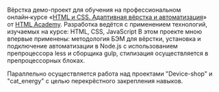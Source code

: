 
Вёрстка демо-проект для обучения на профессиональном онлайн‑курсе «[HTML и CSS. Адаптивная вёрстка и автоматизация](https://htmlacademy.ru/intensive/adaptive)» от [HTML Academy](https://htmlacademy.ru).
Разработка ведётся с применением технологий, изучаемых на курсе: 
HTML, CSS, JavaScript
В этом проекте мною впервые применены: 
методология БЭМ для вёрстки,
установка и подключение автоматизации в Node.js с использованием препроцессора less и сборщика gulp,
стилизация осуществляется в препроцессорных блоках.

Параллельно осуществляется работа над проектами "Device-shop" и "cat_energy" с целью перекрёстного закрепления навыков.

